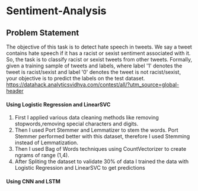 # Sentiment-Analysis

## Problem Statement

The objective of this task is to detect hate speech in tweets. 
We say a tweet contains hate speech if it has a racist or sexist sentiment associated with it. 
So, the task is to classify racist or sexist tweets from other tweets.
Formally, given a training sample of tweets and labels, where label '1' denotes the tweet is racist/sexist and label '0' denotes the 
tweet is not racist/sexist, your objective is to predict the labels on the test dataset.
https://datahack.analyticsvidhya.com/contest/all/?utm_source=global-header

#### Using Logistic Regression and LinearSVC

1. First I applied various data cleaning methods like removing stopwords,removing special characters and digits. 
2. Then I used Port Stemmer and Lemmatizer to stem the words. Port Stemmer performed better with this dataset, therefore I used
Stemming instead of Lemmatization. 
3. Then I used Bag of Words techniques using CountVectorizer to create ngrams of range (1,4).
4. After Spliting the dataset to validate 30% of data I trained the data with Logistic Regression and LinearSVC to get predictions



#### Using CNN and LSTM





